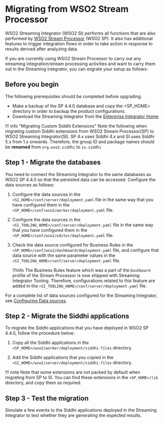 # Migrating from WSO2 Stream Processor

WSO2 Streaming Integrator (WSO2 SI) performs all functions that are also performed by [WSO2 Stream Processor](https://docs.wso2.com/display/SP440/Stream+Processor+Documentation) (WSO2 SP). It also has additional features to trigger integration flows in order to take action in response to results derived after analyzing data.

If you are currently using WSO2 Stream Processor to carry out any streaming integration/stream processing activities and want to carry them out in the Streaming Integrator, you can migrate your setup as follows:

## Before you begin

The following prerequisites should be completed before upgrading.

- Make a backup of the SP 4.4.0 database and copy the <SP_HOME> directory in order to backup the product configurations.
- Download the Streaming Integrator from the [Enterprise Integrator Home](https://wso2.com/integration/)

!!! info "Migrating Custom Siddhi Extensions"
    Note the following when migrating custom Siddhi extensions from WSO2 Stream Processor(SP) to WSO2 Streaming Integrator(SI).
    SP 4.x uses Siddhi 4.x and SI uses Siddhi 5.x from 1.x onwards. Therefore, the group ID and package names should be **renamed** from `org.wso2.siddhi` to `io.siddhi`

## Step 1 - Migrate the databases

You need to connect the Streaming Integrator to the same databases as WSO2 SP 4.4.0 so that the persisted data can be accessed. Configure the data sources as follows:

1. Configure the data sources in the `<SI_HOME>/conf/server/deployment.yaml` file in the same way that you have configured them in the `<SP_HOME>/conf/wso2/worker/deployment.yaml` file.
2. Configure the data sources in the `<SI_TOOLING_HOME>/conf/server/deployment.yaml` file in the same way that you have configured them in the `<SP_HOME>/conf/wso2/editor/deployment.yaml` file.
3. Check the data source configured for Business Rules in the `<SP_HOME>/conf/wso2/dashboard/deployment.yaml` file, and configure that data source with the same parameter values in the `<SI_TOOLING_HOME>/conf/server/deployment.yaml` file. 

    !!!info
        The Business Rules feature which was a part of the `Dashboard` profile of the Stream Processor is now shipped with Streaming Integrator Tooling. Therefore, configurations related to this feature are added in the `<SI_TOOLING_HOME>/conf/server/deployment.yaml` file.

For a complete list of data sources configured for the Streaming Integrator, see [Configuring Data sources](https://ei.docs.wso2.com/en/latest/streaming-integrator/setup/configuring-data-sources/).

## Step 2 - Migrate the Siddhi applications

To migrate the Siddhi applications that you have deployed in WSO2 SP 4.4.0, follow the procedure below:

1. Copy all the Siddhi applications in the `<SP_HOME>/wso2/worker/deployment/siddhi-files` directory.

2. Add the Siddhi applications that you copied in the `<SI_HOME>/wso2/server/deployment/siddhi-files` directory.

!!! note
    Note that some extensions are not packed by default when migrating from SP to SI. You can find these extensions in the `<SP_HOME>/lib` directory, and copy them as required.

## Step 3 - Test the migration

Simulate a few events to the Siddhi applications deployed in the Streaming Integrator to test whether they are generating the expected results.
